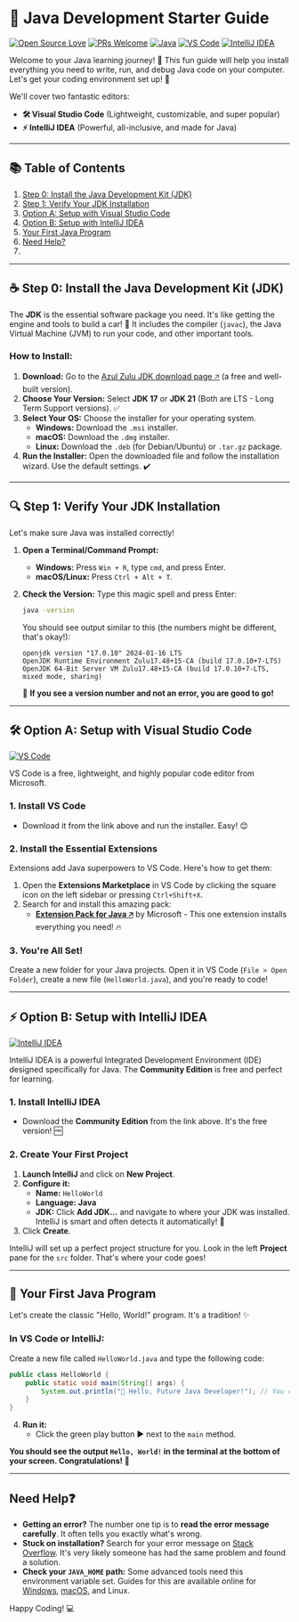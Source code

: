 # 🎯 Java Development Starter Guide

[![Open Source Love](https://badges.frapsoft.com/os/v2/open-source.svg?v=103)](https://github.com/your-username/your-repo-name)
[![PRs Welcome](https://img.shields.io/badge/PRs-welcome-brightgreen.svg?style=flat)](http://makeapullrequest.com)
[![Java](https://img.shields.io/badge/Java-%23ED8B00.svg?style=flat&logo=openjdk&logoColor=white)](https://java.com)
[![VS Code](https://img.shields.io/badge/VS_Code-007ACC?style=flat&logo=visual-studio-code&logoColor=white)](https://code.visualstudio.com/)
[![IntelliJ IDEA](https://img.shields.io/badge/IntelliJ_IDEA-000000?style=flat&logo=intellij-idea&logoColor=white)](https://www.jetbrains.com/idea/)

Welcome to your Java learning journey! 👋 This fun guide will help you install everything you need to write, run, and debug Java code on your computer. Let's get your coding environment set up! 🚀

We'll cover two fantastic editors:
*   **🛠️ Visual Studio Code** (Lightweight, customizable, and super popular)
*   **⚡ IntelliJ IDEA** (Powerful, all-inclusive, and made for Java)

---

## 📚 Table of Contents
1.  [Step 0: Install the Java Development Kit (JDK)](https://github.com/ankittroy-21/Learnovate/blob/main/Installation/README.md#-step-0-install-the-java-development-kit-jdk)
2.  [Step 1: Verify Your JDK Installation](https://github.com/ankittroy-21/Learnovate/blob/main/Installation/README.md#-step-1-verify-your-jdk-installation)
3.  [Option A: Setup with Visual Studio Code](https://github.com/ankittroy-21/Learnovate/blob/main/Installation/README.md#-option-a-setup-with-visual-studio-code)
4.  [Option B: Setup with IntelliJ IDEA](https://github.com/ankittroy-21/Learnovate/blob/main/Installation/README.md#-option-b-setup-with-intellij-idea)
5.  [Your First Java Program](https://github.com/ankittroy-21/Learnovate/blob/main/Installation/README.md#-your-first-java-program)
6.  [Need Help?](https://github.com/ankittroy-21/Learnovate/blob/main/Installation/README.md#need-help)
7.  

---

## ☕ Step 0: Install the Java Development Kit (JDK)

The **JDK** is the essential software package you need. It's like getting the engine and tools to build a car! 🚗 It includes the compiler (`javac`), the Java Virtual Machine (JVM) to run your code, and other important tools.

### How to Install:
1.  **Download:** Go to the [Azul Zulu JDK download page 🡥](https://www.azul.com/downloads/?package=jdk) (a free and well-built version).
2.  **Choose Your Version:** Select **JDK 17** or **JDK 21** (Both are LTS - Long Term Support versions). ✅
3.  **Select Your OS:** Choose the installer for your operating system.
    *   **Windows:** Download the `.msi` installer.
    *   **macOS:** Download the `.dmg` installer.
    *   **Linux:** Download the `.deb` (for Debian/Ubuntu) or `.tar.gz` package.
4.  **Run the Installer:** Open the downloaded file and follow the installation wizard. Use the default settings. ✔️

---

## 🔍 Step 1: Verify Your JDK Installation

Let's make sure Java was installed correctly!

1.  **Open a Terminal/Command Prompt:**
    *   **Windows:** Press `Win + R`, type `cmd`, and press Enter.
    *   **macOS/Linux:** Press `Ctrl + Alt + T`.

2.  **Check the Version:** Type this magic spell and press Enter:
    ```bash
    java -version
    ```
    You should see output similar to this (the numbers might be different, that's okay!):
    ```
    openjdk version "17.0.10" 2024-01-16 LTS
    OpenJDK Runtime Environment Zulu17.48+15-CA (build 17.0.10+7-LTS)
    OpenJDK 64-Bit Server VM Zulu17.48+15-CA (build 17.0.10+7-LTS, mixed mode, sharing)
    ```
    🎉 **If you see a version number and not an error, you are good to go!**

---

## 🛠️ Option A: Setup with Visual Studio Code

[![VS Code](https://img.shields.io/badge/Download-VS_Code-007ACC?style=for-the-badge&logo=visual-studio-code&logoColor=white)](https://code.visualstudio.com/download)

VS Code is a free, lightweight, and highly popular code editor from Microsoft.

### 1. Install VS Code
*   Download it from the link above and run the installer. Easy! 😊

### 2. Install the Essential Extensions
Extensions add Java superpowers to VS Code. Here's how to get them:

1.  Open the **Extensions Marketplace** in VS Code by clicking the square icon on the left sidebar or pressing `Ctrl+Shift+X`.
2.  Search for and install this amazing pack:
    *   [**Extension Pack for Java 🡥**](https://marketplace.visualstudio.com/items?itemName=vscjava.vscode-java-pack) by Microsoft - This one extension installs everything you need! 🔥

### 3. You're All Set!
Create a new folder for your Java projects. Open it in VS Code (`File > Open Folder`), create a new file (`HelloWorld.java`), and you're ready to code!

---

## ⚡ Option B: Setup with IntelliJ IDEA

[![IntelliJ IDEA](https://img.shields.io/badge/Download-IntelliJ_IDEA_CE-000000?style=for-the-badge&logo=intellij-idea&logoColor=white)](https://www.jetbrains.com/idea/download/)

IntelliJ IDEA is a powerful Integrated Development Environment (IDE) designed specifically for Java. The **Community Edition** is free and perfect for learning.

### 1. Install IntelliJ IDEA
*   Download the **Community Edition** from the link above. It's the free version! 🆓

### 2. Create Your First Project
1.  **Launch IntelliJ** and click on **New Project**.
2.  **Configure it:**
    *   **Name:** `HelloWorld`
    *   **Language:** **Java**
    *   **JDK:** Click **Add JDK...** and navigate to where your JDK was installed. IntelliJ is smart and often detects it automatically! 🤖
3.  Click **Create**.

IntelliJ will set up a perfect project structure for you. Look in the left **Project** pane for the `src` folder. That's where your code goes!

---

## 🚀 Your First Java Program

Let's create the classic "Hello, World!" program. It's a tradition! ✨

### In VS Code or IntelliJ:
Create a new file called `HelloWorld.java` and type the following code:

```java
public class HelloWorld {
    public static void main(String[] args) {
        System.out.println("🎉 Hello, Future Java Developer!"); // You can change this message!
    }
}
```
4.  **Run it:**
    *   Click the green play button ▶️ next to the `main` method.

**You should see the output `Hello, World!` in the terminal at the bottom of your screen. Congratulations! 🎉**

---

## Need Help❓

*   **Getting an error?** The number one tip is to **read the error message carefully**. It often tells you exactly what's wrong.
*   **Stuck on installation?** Search for your error message on [Stack Overflow](https://stackoverflow.com/). It's very likely someone has had the same problem and found a solution.
*   **Check your `JAVA_HOME` path:** Some advanced tools need this environment variable set. Guides for this are available online for [Windows](https://www.java.com/en/download/help/path.html), [macOS](https://stackoverflow.com/questions/6588390/where-is-java-home-on-macos-mojave-10-14-to-latest), and Linux.

Happy Coding! 💻
